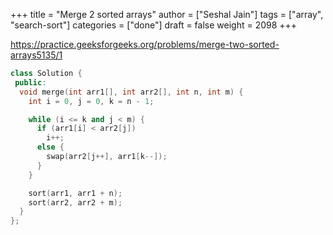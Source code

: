 +++
title = "Merge 2 sorted arrays"
author = ["Seshal Jain"]
tags = ["array", "search-sort"]
categories = ["done"]
draft = false
weight = 2098
+++

<https://practice.geeksforgeeks.org/problems/merge-two-sorted-arrays5135/1>

```cpp
class Solution {
 public:
  void merge(int arr1[], int arr2[], int n, int m) {
    int i = 0, j = 0, k = n - 1;

    while (i <= k and j < m) {
      if (arr1[i] < arr2[j])
        i++;
      else {
        swap(arr2[j++], arr1[k--]);
      }
    }

    sort(arr1, arr1 + n);
    sort(arr2, arr2 + m);
  }
};
```
